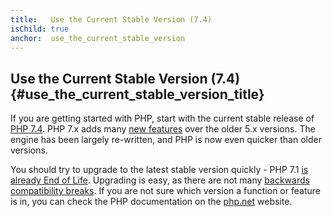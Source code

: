 ```yaml
---
title:   Use the Current Stable Version (7.4)
isChild: true
anchor:  use_the_current_stable_version
---
```


## Use the Current Stable Version (7.4) {#use_the_current_stable_version_title}

If you are getting started with PHP, start with the current stable release of [PHP 7.4][php-release]. PHP 7.x adds many [new features](#language_highlights) over the older 5.x versions. The engine has been largely re-written, and PHP is now even quicker than older versions.

You should try to upgrade to the latest stable version quickly - PHP 7.1 [is already End of Life](http://php.net/supported-versions.php).  Upgrading is easy, as there are not many [backwards compatibility breaks][php74-bc]. If you are not sure which version a function or feature is in, you can check the PHP documentation on the [php.net][php-docs] website.

[php-release]: http://php.net/downloads.php
[php-docs]: http://php.net/manual/
[php74-bc]: http://php.net/manual/migration74.incompatible.php
